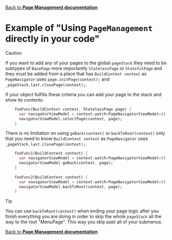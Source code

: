[Back to **Page Management documentation**](../page_management.md)
# Example of "Using `PageManagement` directly in your code"
> [!CAUTION]
> If you want to add any of your pages to the global `pageStack` they need to be subtypes of
> `BasePage` more importantly `StatelessPage` or `StatefulPage` and they must be added from a place
> that has `BuildContext context` as `PageNavigator` uses `page.initPage(context);` and
> `_pageStack.last.closePage(context);`.

If your object fulfills these criteria you can add your page to the stack and show its contents:
```dart
    fooFunc(BuildContext context, StatelessPage page) {
      var navigatorViewModel = context.watch<PageNavigatorViewModel>();
      navigatorViewModel.selectPage(context, page);
    }
```

There is no limitation on using `goBack(context)` or `backToRoot(context)` only that you need to know
`BuildContext context` as `PageNavigator` uses `_pageStack.last.closePage(context);`.
```dart
    fooFunc1(BuildContext context) {
      var navigatorViewModel = context.watch<PageNavigatorViewModel>();
      navigatorViewModel.goBack(context, page);
    }
    
    fooFunc2(BuildContext context) {
      var navigatorViewModel = context.watch<PageNavigatorViewModel>();
      navigatorViewModel.backToRoot(context, page);
    }
```
> [!TIP]
> You can use `backToRoot(context)` when ending your page logic after you finish everything you are
> doing in order to skip the whole `pageStack` all the way to the root "MenuPage". This way you skip
> past all of your submenus.

[Back to **Page Management documentation**](../page_management.md)
